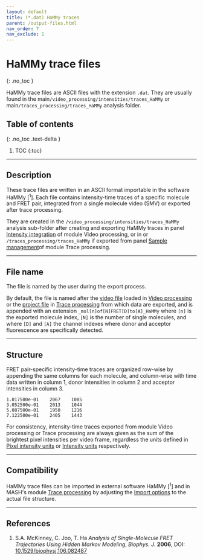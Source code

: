```yaml
---
layout: default
title: (*.dat) HaMMy traces
parent: /output-files.html
nav_order: 7
nav_exclude: 1
---
```



# HaMMy trace files
{: .no_toc }

HaMMy trace files are ASCII files with the extension `.dat`. They are usually found in the main`/video_processing/intensities/traces_HaMMy` or main`/traces_processing/traces_HaMMy` analysis folder.

## Table of contents
{: .no_toc .text-delta }

1. TOC
{:toc}


---

## Description

These trace files are written in an ASCII format importable in the software HaMMy [<sup>1</sup>].
Each file contains intensity-time traces of a specific molecule and FRET pair, integrated from a single molecule video (SMV) or exported after trace processing.

They are created in the `/video_processing/intensities/traces_HaMMy` analysis sub-folder after creating and exporting HaMMy traces in panel 
[Intensity integration](../video-processing/panels/panel-intensity-integration.html#create-and-export-intensity-time-traces) of module Video processing, or in or `/traces_processing/traces_HaMMy` if exported from panel 
[Sample management](../trace-processing/panels/panel-sample-management.html#export-processed-data)of module Trace processing.


---

## File name

The file is named by the user during the export process.

By default, the file is named after the <u>video file</u> loaded in 
[Video processing](../video-processing/panels/area-visualization.html#load-videoimage-file) or the <u>project file</u> in 
[Trace processing](../trace-processing/panels/area-project-management.html#project-list) from which data are exported, and is appended with an extension `_mol[n]of[N]FRET[D]to[A]_HaMMy` where `[n]` is the exported molecule index, `[N]` is the number of single molecules, and where `[D]` and `[A]` the channel indexes where donor and acceptor fluorescence are specifically detected.


---

## Structure

FRET pair-specific intensity-time traces are organized row-wise by appending the same columns for each molecule, and column-wise with time data written in column 1, donor intensities in column 2 and acceptor intensities in column 3.

```
1.017500e-01	2067	1085
3.052500e-01	2013	1044
5.087500e-01	1950	1216
7.122500e-01	2405	1443
```

For consistency, intensity-time traces exported from module Video processing or Trace processing are always given as the sum of the brightest pixel intensities per video frame, regardless the units defined in
[Pixel intensity units](../video-processing/panels/panel-plot.html#pixel-intensity-units) or 
[Intensity units](../trace-processing/panels/panel-plot.html#intensity-units) respectively.


---

## Compatibility

HaMMy trace files can be imported in external software HaMMy [<sup>1</sup>] and in MASH's module
[Trace processing](../trace-processing/workflow.html#import-single-molecule-data) by adjusting the 
[Import options](../trace-processing/functionalities/set-import-options.html) to the actual file structure.


---

## References

1. S.A. McKinney, C. Joo, T. Ha *Analysis of Single-Molecule FRET Trajectories Using Hidden Markov Modeling*, *Biophys. J.* **2006**, DOI: 
[10.1529/biophysj.106.082487](https://dx.doi.org/10.1529%2Fbiophysj.106.082487)
